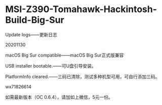 # MSI-Z390-Tomahawk-Hackintosh-Build-Big-Sur
Update logs——更新日志

20201130

macOS Big Sur compatible——macOS Big Sur正式版兼容

USB installer bootable.——可U盘引导安装。

PlatformInfo cleared.——三码已清除，测试多种机型可用，可自行添加三码。

wx71826614

如需最新版本（OC 0.6.4），请加如上微信，5元一份。
